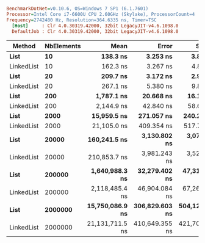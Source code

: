 ``` ini

BenchmarkDotNet=v0.10.6, OS=Windows 7 SP1 (6.1.7601)
Processor=Intel Core i7-6600U CPU 2.60GHz (Skylake), ProcessorCount=4
Frequency=2742480 Hz, Resolution=364.6335 ns, Timer=TSC
  [Host]     : Clr 4.0.30319.42000, 32bit LegacyJIT-v4.6.1098.0
  DefaultJob : Clr 4.0.30319.42000, 32bit LegacyJIT-v4.6.1098.0


```
 |     Method | NbElements |            Mean |          Error |         StdDev |             Min |             Max |
 |----------- |----------- |----------------:|---------------:|---------------:|----------------:|----------------:|
 |       **List** |         **10** |        **138.3 ns** |       **3.253 ns** |       **3.873 ns** |        **132.7 ns** |        **147.6 ns** |
 | LinkedList |         10 |        162.3 ns |       3.267 ns |       4.890 ns |        152.8 ns |        175.5 ns |
 |       **List** |         **20** |        **209.7 ns** |       **3.172 ns** |       **2.967 ns** |        **206.3 ns** |        **216.0 ns** |
 | LinkedList |         20 |        267.1 ns |       5.380 ns |       9.837 ns |        252.5 ns |        289.3 ns |
 |       **List** |        **200** |      **1,787.1 ns** |      **20.668 ns** |      **16.136 ns** |      **1,758.4 ns** |      **1,811.0 ns** |
 | LinkedList |        200 |      2,144.9 ns |      42.840 ns |      58.640 ns |      2,053.8 ns |      2,270.5 ns |
 |       **List** |       **2000** |     **15,959.5 ns** |     **271.057 ns** |     **240.285 ns** |     **15,578.4 ns** |     **16,387.3 ns** |
 | LinkedList |       2000 |     21,105.0 ns |     409.354 ns |     517.702 ns |     20,191.7 ns |     22,119.3 ns |
 |       **List** |      **20000** |    **160,241.5 ns** |   **3,130.802 ns** |   **3,074.866 ns** |    **157,370.6 ns** |    **168,185.0 ns** |
 | LinkedList |      20000 |    210,853.7 ns |   3,981.243 ns |   3,529.268 ns |    205,221.5 ns |    216,515.1 ns |
 |       **List** |     **200000** |  **1,640,988.3 ns** |  **32,279.402 ns** |  **47,314.729 ns** |  **1,580,831.1 ns** |  **1,783,001.1 ns** |
 | LinkedList |     200000 |  2,118,485.4 ns |  46,904.084 ns |  67,268.435 ns |  2,021,151.4 ns |  2,294,361.5 ns |
 |       **List** |    **2000000** | **15,750,086.9 ns** | **306,829.603 ns** | **504,129.837 ns** | **15,201,312.2 ns** | **17,129,716.2 ns** |
 | LinkedList |    2000000 | 21,131,711.5 ns | 410,649.355 ns | 421,706.614 ns | 20,535,656.4 ns | 21,985,940.5 ns |
